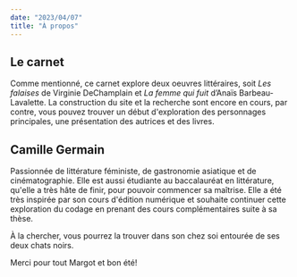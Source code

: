 ```yaml
---
date: "2023/04/07"
title: "À propos"
---
```

## Le carnet

Comme mentionné, ce carnet explore deux oeuvres littéraires, soit *Les falaises* de Virginie DeChamplain et *La femme qui fuit* d’Anaïs Barbeau-Lavalette. La construction du site et la recherche sont encore en cours, par contre, vous pouvez trouver un début d'exploration des personnages principales, une présentation des autrices et des livres. 

## Camille Germain

Passionnée de littérature féministe, de gastronomie asiatique et de cinématographie. Elle est aussi étudiante au baccalauréat en littérature, qu'elle a très hâte de finir, pour pouvoir commencer sa maîtrise. Elle a été très inspirée par son cours d'édition numérique et souhaite continuer cette exploration du codage en prenant des cours complémentaires suite à sa thèse. 

À la chercher, vous pourrez la trouver dans son chez soi entourée de ses deux chats noirs. 

Merci pour tout Margot et bon été! 